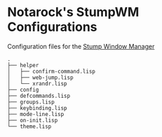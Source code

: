 # Notarock's StumpWM Configurations

Configuration files for the [Stump Window Manager](https://github.com/stumpwm/stumpwm)


    .
    ├── helper
    │   ├── confirm-command.lisp
    │   ├── web-jump.lisp
    │   └── xrandr.lisp
    ├── config
    ├── defcommands.lisp
    ├── groups.lisp
    ├── keybinding.lisp
    ├── mode-line.lisp
    ├── on-init.lisp
    └── theme.lisp

